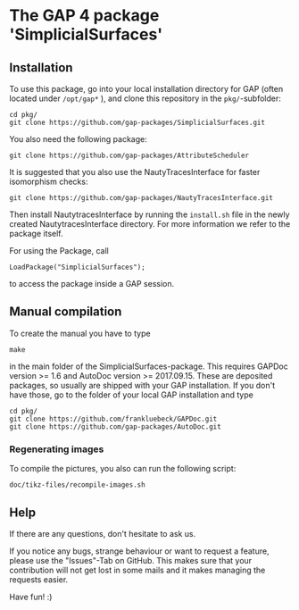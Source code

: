 The GAP 4 package 'SimplicialSurfaces'
==============================

## Installation
To use this package, go into your local installation directory for GAP (often located under `/opt/gap*` ), and clone this repository in the `pkg/`-subfolder:

```
cd pkg/
git clone https://github.com/gap-packages/SimplicialSurfaces.git
```

You also need the following package:
```
git clone https://github.com/gap-packages/AttributeScheduler
```

It is suggested that you also use the NautyTracesInterface for faster isomorphism checks:
```
git clone https://github.com/gap-packages/NautyTracesInterface.git
```

Then install NautytracesInterface by running the `install.sh` file in the newly created NautytracesInterface directory. For more information we refer to the package itself.

For using the Package, call
```
LoadPackage("SimplicialSurfaces");
```
to access the package inside a GAP session.

## Manual compilation

To create the manual you have to type
```
make
```
in the main folder of the SimplicialSurfaces-package. This requires GAPDoc version >= 1.6 and AutoDoc version >= 2017.09.15. These are deposited packages, so usually are shipped with your GAP installation. If you don't have those, go to the folder of your local GAP installation and type
```
cd pkg/
git clone https://github.com/frankluebeck/GAPDoc.git
git clone https://github.com/gap-packages/AutoDoc.git
```
### Regenerating images
To compile the pictures, you also can run the following script:
```
doc/tikz-files/recompile-images.sh
```    

## Help
If there are any questions, don't hesitate to ask us.

If you notice any bugs, strange behaviour or want to request a feature, please use the "Issues"-Tab on GitHub. This makes sure that your contribution will not get lost in some mails and it makes managing the requests easier.

Have fun! :)